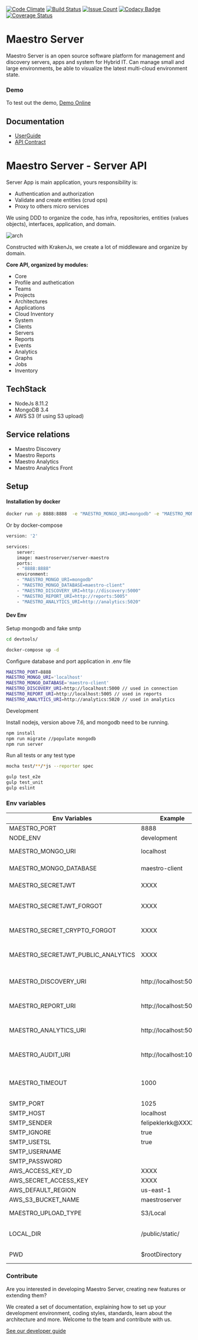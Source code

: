 [![Code Climate](https://codeclimate.com/github/maestro-server/server-app/badges/gpa.svg)](https://codeclimate.com/github/maestro-server/server-app) [![Build Status](https://travis-ci.org/maestro-server/server-app.svg?branch=master)](https://travis-ci.org/maestro-server/server-app) [![Issue Count](https://codeclimate.com/github/maestro-server/server-app/badges/issue_count.svg)](https://codeclimate.com/github/maestro-server/server-app) 
[![Codacy Badge](https://api.codacy.com/project/badge/Grade/12101716a7a64a07a38c8dd0ea645606)](https://www.codacy.com/app/maestro/server-app?utm_source=github.com&amp;utm_medium=referral&amp;utm_content=maestro-server/server-app&amp;utm_campaign=Badge_Grade)
[![Coverage Status](https://coveralls.io/repos/github/maestro-server/server-app/badge.svg?branch=master)](https://coveralls.io/github/maestro-server/server-app?branch=master)

# Maestro Server #

Maestro Server is an open source software platform for management and discovery servers, apps and system for Hybrid IT. Can manage small and large environments, be able to visualize the latest multi-cloud environment state.

### Demo ###
To test out the demo, [Demo Online](http://demo.maestroserver.io "Demo Online")

## Documentation ##
* [UserGuide](http://docs.maestroserver.io/en/latest/userguide/cloud_inventory/inventory.html "User Guide")
* [API Contract](https://maestro-server.github.io/server-app/inventory/index.html "API Contract")

# Maestro Server - Server API #

Server App is main application, yours responsibility is:

 - Authentication and authorization
 - Validate and create entities (crud ops)
 - Proxy to others micro services

We using DDD to organize the code, has infra, repositories, entities (values objects), interfaces, application, and domain.

![arch](http://docs.maestroserver.io/en/latest/_images/fluxo_data.png)

Constructed with KrakenJs, we create a lot of middleware and organize by domain.

**Core API, organized by modules:**

* Core
* Profile and authetication
* Teams
* Projects
* Architectures
* Applications
* Cloud Inventory
* System
* Clients
* Servers
* Reports
* Events
* Analytics
* Graphs
* Jobs
* Inventory

## TechStack ##

* NodeJs 8.11.2
* MongoDB 3.4
* AWS S3 (If using S3 upload)

## Service relations ##
* Maestro Discovery
* Maestro Reports
* Maestro Analytics
* Maestro Analytics Front

## Setup ##

#### Installation by docker ####

```bash
docker run -p 8888:8888  -e "MAESTRO_MONGO_URI=mongodb" -e "MAESTRO_MONGO_DATABASE=maestro-client" -e "MAESTRO_DISCOVERY_URI=http://discovery:5000" -e "MAESTRO_REPORT_URI=http://reports:5005" -e "MAESTRO_ANALYTICS_URI=http://analytics:5020" maestroserver/server-maestro
```
Or by docker-compose

```bash
version: '2'

services:
    server:
    image: maestroserver/server-maestro
    ports:
    - "8888:8888"
    environment:
    - "MAESTRO_MONGO_URI=mongodb"
    - "MAESTRO_MONGO_DATABASE=maestro-client"
    - "MAESTRO_DISCOVERY_URI=http://discovery:5000"
    - "MAESTRO_REPORT_URI=http://reports:5005"
    - "MAESTRO_ANALYTICS_URI=http://analytics:5020"
```

#### Dev Env ####

Setup mongodb and fake smtp

```bash
cd devtools/

docker-compose up -d
```

Configure database and port application in .env file

```bash
MAESTRO_PORT=8888
MAESTRO_MONGO_URI='localhost'
MAESTRO_MONGO_DATABASE='maestro-client'
MAESTRO_DISCOVERY_URI=http://localhost:5000 // used in connection
MAESTRO_REPORT_URI=http://localhost:5005 // used in reports
MAESTRO_ANALYTICS_URI=http://analytics:5020 // used in analytics
```

Development

Install nodejs, version above 7.6, and mongodb need to be running.

```bash
npm install
npm run migrate //populate mongodb
npm run server
```

Run all tests or any test type

```bash
mocha test/**/*js --reporter spec

gulp test_e2e
gulp test_unit
gulp eslint
```


### Env variables ###

| Env Variables                        | Example                  | Description                    |
|--------------------------------------|--------------------------|--------------------------------|
| MAESTRO_PORT                         | 8888                     |                                |
| NODE_ENV                             | development|production   |                                |
| MAESTRO_MONGO_URI                    | localhost                |  DB string connection          |
| MAESTRO_MONGO_DATABASE               | maestro-client           |  Database name                 |
| MAESTRO_SECRETJWT                    | XXXX                     |  Secret key - session          |
| MAESTRO_SECRETJWT_FORGOT             | XXXX                     |  Secret key - forgot request   |
| MAESTRO_SECRET_CRYPTO_FORGOT         | XXXX                     |  Secret key - forgot content   |
| MAESTRO_SECRETJWT_PUBLIC_ANALYTICS   | XXXX                     |  Secret key - public shared    |
|                                      |                          |                                |
| MAESTRO_DISCOVERY_URI                | http://localhost:5000    |  Url discovery-app (flask)     |
| MAESTRO_REPORT_URI                   | http://localhost:5005    |  Url reports-app (flask)       |
| MAESTRO_ANALYTICS_URI                | http://localhost:5020    |  Url Analytics-app (flask)     |
| MAESTRO_AUDIT_URI                    | http://localhost:10900   |  Url Audit-app (krakenjs)      |
| MAESTRO_TIMEOUT                      | 1000                     |  Timeout micro service request |
| SMTP_PORT                            | 1025                     |                                |
| SMTP_HOST                            | localhost                |                                |
| SMTP_SENDER                          | felipeklerkk@XXXX        |                                |
| SMTP_IGNORE                          | true|false               |                                |
| SMTP_USETSL                          | true|false               |                                |
| SMTP_USERNAME                        |                          |                                |
| SMTP_PASSWORD                        |                          |                                |
| AWS_ACCESS_KEY_ID                    | XXXX                     |                                |
| AWS_SECRET_ACCESS_KEY                | XXXX                     |                                |
| AWS_DEFAULT_REGION                   | us-east-1                |                                |
| AWS_S3_BUCKET_NAME                   | maestroserver            |                                |
| MAESTRO_UPLOAD_TYPE                  | S3/Local                 |  Upload mode                   |
| LOCAL_DIR                            | /public/static/          |  Where files will be uploaded  |
| PWD                                  | $rootDirectory           |  PWD process                   |

### Contribute ###

Are you interested in developing Maestro Server, creating new features or extending them?

We created a set of documentation, explaining how to set up your development environment, coding styles, standards, learn about the architecture and more. Welcome to the team and contribute with us.

[See our developer guide](http://docs.maestroserver.io/en/latest/contrib.html)
